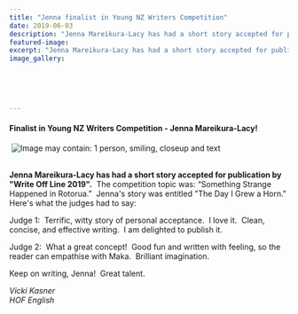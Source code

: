 ```yaml
---
title: "Jenna finalist in Young NZ Writers Competition"
date: 2019-06-03
description: "Jenna Mareikura-Lacy has had a short story accepted for publication by \"Write Off Line 2019\".  The competition topic was..."
featured-image: 
excerpt: "Jenna Mareikura-Lacy has had a short story accepted for publication by \"Write Off Line 2019\".  The competition topic was: “Something Strange Happened in Rotorua.”"
image_gallery:
	
	
	
	
	
---
```


<h4>Finalist in Young NZ Writers Competition -&nbsp;<span>Jenna Mareikura-Lacy!<br /></span></h4>
<p>&nbsp;<img src="https://scontent-syd2-1.xx.fbcdn.net/v/t1.0-9/62415219_2252937278088771_4470217930365206528_n.jpg?_nc_cat=102&amp;_nc_eui2=AeFG29g5OHpbPD-tkbkoRyWDM8iRMF-pS9-jKtZnv12YJU7aljojomW5m3d3kOswVgJpZWa--2MJNCHp6XKJodyBc9vQP5P5ip5bUjighJIuVA&amp;_nc_ht=scontent-syd2-1.xx&amp;oh=2e728251b642e3a0cd3c85bd143b2f98&amp;oe=5D8A0D57" alt="Image may contain: 1 person, smiling, closeup and text" /></p>
<p><strong><br />Jenna Mareikura-Lacy has had a short story accepted for publication by "Write Off Line 2019".</strong>&nbsp; The competition topic was: &ldquo;Something Strange Happened in Rotorua.&rdquo;&nbsp; Jenna's story was entitled "The Day I Grew a Horn."&nbsp; Here's what the judges had to say:&nbsp;</p>
<p>Judge 1:&nbsp; Terrific, witty story of personal acceptance.&nbsp; I love it.&nbsp; Clean, concise, and effective writing.&nbsp; I am delighted to publish it.&nbsp;</p>
<p>Judge 2:&nbsp; What a great concept!&nbsp; Good fun and written with feeling, so the reader can empathise with Maka.&nbsp; Brilliant imagination.&nbsp;</p>
<p>Keep on writing, Jenna!&nbsp; Great talent.</p>
<p><em>Vicki Kasner</em><br /><em>HOF English</em></p>

